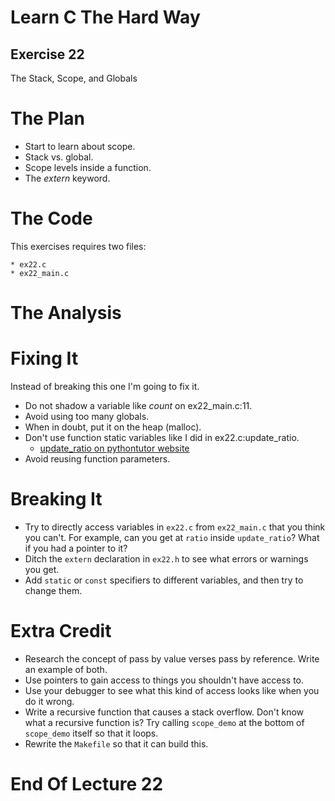 Learn C The Hard Way
=======

Exercise 22
----

The Stack, Scope, and Globals



The Plan
====

* Start to learn about scope.
* Stack vs. global.
* Scope levels inside a function.
* The *extern* keyword.


The Code
====

This exercises requires two files:

    * ex22.c
    * ex22_main.c



The Analysis
====



Fixing It
====

Instead of breaking this one I'm going to fix it.

* Do not shadow a variable like *count* on ex22_main.c:11.
* Avoid using too many globals.
* When in doubt, put it on the heap (malloc).
* Don't use function static variables like I did in ex22.c:update_ratio.
  * [update_ratio on pythontutor website](https://pythontutor.com/visualize.html#code=double%20update_ratio%28double%20new_ratio%29%0A%7B%0A%20%20%20%20static%20double%20ratio%20%3D%201.0%3B%0A%0A%20%20%20%20double%20old_ratio%20%3D%20ratio%3B%0A%20%20%20%20ratio%20%3D%20new_ratio%3B%0A%0A%20%20%20%20return%20old_ratio%3B%0A%7D%0A%0Aint%20main%28%29%20%7B%0A%20%20update_ratio%283%29%3B%0A%20%20update_ratio%2810%29%3B%0A%20%20update_ratio%284%29%3B%0A%20%20return%200%3B%0A%7D&cppShowMemAddrs=true&cumulative=false&curInstr=18&heapPrimitives=nevernest&mode=display&origin=opt-frontend.js&py=c_gcc9.3.0&rawInputLstJSON=%5B%5D&textReferences=false)
* Avoid reusing function parameters.



Breaking It
====

* Try to directly access variables in ``ex22.c`` from ``ex22_main.c``
  that you think you can't.  For example, can you get at ``ratio``
  inside ``update_ratio``? What if you had a pointer to it?
* Ditch the ``extern`` declaration in ``ex22.h`` to see what
  errors or warnings you get.
* Add ``static`` or ``const`` specifiers to different variables,
  and then try to change them.



Extra Credit
====

* Research the concept of pass by value verses pass by reference.  Write an
  example of both.
* Use pointers to gain access to things you shouldn't have access to.
* Use your debugger to see what this kind of access looks like when you
  do it wrong.
* Write a recursive function that causes a stack overflow.  Don't know
  what a recursive function is?  Try calling ``scope_demo`` at the
  bottom of ``scope_demo`` itself so that it loops.
* Rewrite the ``Makefile`` so that it can build this.



End Of Lecture 22
=====

